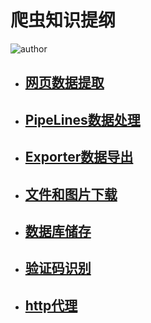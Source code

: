 # 爬虫知识提纲

![author](E:/坚果云同步/atom书籍/爬虫知识/res/author.png)
- ## [网页数据提取](E:/坚果云同步/atom书籍/爬虫知识/chapter/PipeLines数据处理.md)
- ## [PipeLines数据处理](E:/坚果云同步/atom书籍/爬虫知识/chapter/PipeLines数据处理.md)
- ## [Exporter数据导出](E:/坚果云同步/atom书籍/爬虫知识/chapter/Exporter数据导出.md)
- ## [文件和图片下载](E:/坚果云同步/atom书籍/爬虫知识/chapter/文件和图片下载.md)
- ## [数据库储存](E:/坚果云同步/atom书籍/爬虫知识/chapter/数据库储存.md)
- ## [验证码识别](E:/坚果云同步/atom书籍/爬虫知识/chapter/验证码识别.md)
- ## [http代理](E:/坚果云同步/atom书籍/爬虫知识/chapter/http代理.md)
